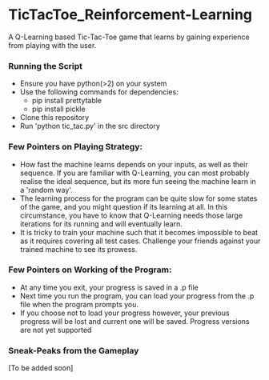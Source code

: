 # TicTacToe_Reinforcement-Learning
A Q-Learning based Tic-Tac-Toe game that learns by gaining experience from playing with the user.

### Running the Script
- Ensure you have python(>2) on your system
- Use the following commands for dependencies:
  - pip install prettytable
  - pip install pickle
- Clone this repository
- Run 'python tic_tac.py' in the src directory

### Few Pointers on Playing Strategy:
- How fast the machine learns depends on your inputs, as well as their sequence. If you are familiar with Q-Learning, you can most probably realise the ideal sequence, but its more fun seeing the machine learn in a 'random way'.
- The learning process for the program can be quite slow for some states of the game, and you might question if its learning at all. In this circumstance, you have to know that Q-Learning needs those large iterations for its running and will eventually learn.
- It is tricky to train your machine such that it becomes impossible to beat as it requires covering all test cases. Challenge your friends against your trained machine to see its prowess.

### Few Pointers on Working of the Program:
- At any time you exit, your progress is saved in a .p file
- Next time you run the program, you can load your progress from the .p file when the program prompts you.
- If you choose not to load your progress however, your previous progress will be lost and current one will be saved. Progress versions are not yet supported

### Sneak-Peaks from the Gameplay
[To be added soon]
